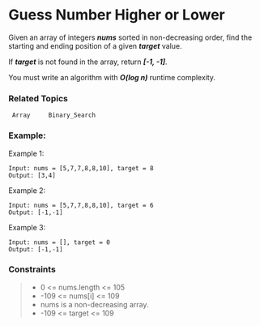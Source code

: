 # Guess Number Higher or Lower

Given an array of integers _**nums**_ sorted in non-decreasing order, find the starting and ending position of a given _**target**_ value.

If  _**target**_ is not found in the array, return _**[-1, -1]**_.

You must write an algorithm with _**O(log n)**_ runtime complexity.
### Related Topics
     Array     Binary_Search
### Example:
Example 1:

    Input: nums = [5,7,7,8,8,10], target = 8
    Output: [3,4]
    
    
Example 2:

    Input: nums = [5,7,7,8,8,10], target = 6
    Output: [-1,-1]
    
Example 3: 

    Input: nums = [], target = 0
    Output: [-1,-1]
### Constraints

>- 0 <= nums.length <= 105
>- -109 <= nums[i] <= 109
>- nums is a non-decreasing array.
>- -109 <= target <= 109
